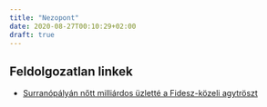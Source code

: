 ```yaml
---
title: "Nezopont"
date: 2020-08-27T00:10:29+02:00
draft: true
---
```


## Feldolgozatlan linkek

- [Surranópályán nőtt milliárdos üzletté a Fidesz-közeli agytröszt](https://hvg.hu/itthon/20121203_Nezopont_allam_kormany_megrendelesek)
